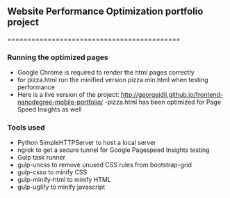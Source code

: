 ## Website Performance Optimization portfolio project
===========================================

### Running the optimized pages
- Google Chrome is required to render the html pages correctly
- for pizza.html run the minified version pizza.min.html when testing performance
- Here is a live version of the project:
    http://georgejdli.github.io/frontend-nanodegree-mobile-portfolio/
-pizza.html has been optimized for Page Speed Insights as well

### Tools used
- Python SimpleHTTPServer to host a local server
- ngrok to get a secure tunnel for Google Pagespeed Insights testing
- Gulp task runner
- gulp-uncss to remove unused CSS rules from bootstrap-grid
- gulp-csso to minify CSS
- gulp-minify-html to minify HTML
- gulp-uglify to minify javascript



